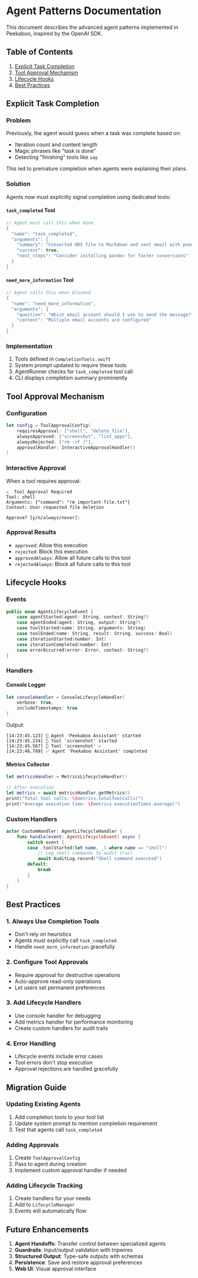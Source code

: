# Agent Patterns Documentation

This document describes the advanced agent patterns implemented in Peekaboo, inspired by the OpenAI SDK.

## Table of Contents
1. [Explicit Task Completion](#explicit-task-completion)
2. [Tool Approval Mechanism](#tool-approval-mechanism)
3. [Lifecycle Hooks](#lifecycle-hooks)
4. [Best Practices](#best-practices)

## Explicit Task Completion

### Problem
Previously, the agent would guess when a task was complete based on:
- Iteration count and content length
- Magic phrases like "task is done"
- Detecting "finishing" tools like `say`

This led to premature completion when agents were explaining their plans.

### Solution
Agents now must explicitly signal completion using dedicated tools:

#### `task_completed` Tool
```swift
// Agent must call this when done
{
  "name": "task_completed",
  "arguments": {
    "summary": "Converted ODS file to Markdown and sent email with poem",
    "success": true,
    "next_steps": "Consider installing pandoc for faster conversions"
  }
}
```

#### `need_more_information` Tool
```swift
// Agent calls this when blocked
{
  "name": "need_more_information", 
  "arguments": {
    "question": "Which email account should I use to send the message?",
    "context": "Multiple email accounts are configured"
  }
}
```

### Implementation
1. Tools defined in `CompletionTools.swift`
2. System prompt updated to require these tools
3. AgentRunner checks for `task_completed` tool call
4. CLI displays completion summary prominently

## Tool Approval Mechanism

### Configuration
```swift
let config = ToolApprovalConfig(
    requiresApproval: ["shell", "delete_file"],
    alwaysApproved: ["screenshot", "list_apps"],
    alwaysRejected: ["rm -rf /"],
    approvalHandler: InteractiveApprovalHandler()
)
```

### Interactive Approval
When a tool requires approval:
```
⚠️  Tool Approval Required
Tool: shell
Arguments: {"command": "rm important-file.txt"}
Context: User requested file deletion

Approve? [y/n/always/never]: 
```

### Approval Results
- `approved`: Allow this execution
- `rejected`: Block this execution
- `approvedAlways`: Allow all future calls to this tool
- `rejectedAlways`: Block all future calls to this tool

## Lifecycle Hooks

### Events
```swift
public enum AgentLifecycleEvent {
    case agentStarted(agent: String, context: String?)
    case agentEnded(agent: String, output: String?)
    case toolStarted(name: String, arguments: String)
    case toolEnded(name: String, result: String, success: Bool)
    case iterationStarted(number: Int)
    case iterationCompleted(number: Int)
    case errorOccurred(error: Error, context: String?)
}
```

### Handlers

#### Console Logger
```swift
let consoleHandler = ConsoleLifecycleHandler(
    verbose: true,
    includeTimestamps: true
)
```

Output:
```
[14:23:45.123] 🚀 Agent 'Peekaboo Assistant' started
[14:23:45.234] 🔧 Tool 'screenshot' started
[14:23:45.567] 🔧 Tool 'screenshot' ✓
[14:23:46.789] ✅ Agent 'Peekaboo Assistant' completed
```

#### Metrics Collector
```swift
let metricsHandler = MetricsLifecycleHandler()

// After execution
let metrics = await metricsHandler.getMetrics()
print("Total tool calls: \(metrics.totalToolCalls)")
print("Average execution time: \(metrics.executionTimes.average)")
```

### Custom Handlers
```swift
actor CustomHandler: AgentLifecycleHandler {
    func handle(event: AgentLifecycleEvent) async {
        switch event {
        case .toolStarted(let name, _) where name == "shell":
            // Log shell commands to audit trail
            await AuditLog.record("Shell command executed")
        default:
            break
        }
    }
}
```

## Best Practices

### 1. Always Use Completion Tools
- Don't rely on heuristics
- Agents must explicitly call `task_completed`
- Handle `need_more_information` gracefully

### 2. Configure Tool Approvals
- Require approval for destructive operations
- Auto-approve read-only operations
- Let users set permanent preferences

### 3. Add Lifecycle Handlers
- Use console handler for debugging
- Add metrics handler for performance monitoring
- Create custom handlers for audit trails

### 4. Error Handling
- Lifecycle events include error cases
- Tool errors don't stop execution
- Approval rejections are handled gracefully

## Migration Guide

### Updating Existing Agents
1. Add completion tools to your tool list
2. Update system prompt to mention completion requirement
3. Test that agents call `task_completed`

### Adding Approvals
1. Create `ToolApprovalConfig`
2. Pass to agent during creation
3. Implement custom approval handler if needed

### Adding Lifecycle Tracking
1. Create handlers for your needs
2. Add to `LifecycleManager`
3. Events will automatically flow

## Future Enhancements

1. **Agent Handoffs**: Transfer control between specialized agents
2. **Guardrails**: Input/output validation with tripwires  
3. **Structured Output**: Type-safe outputs with schemas
4. **Persistence**: Save and restore approval preferences
5. **Web UI**: Visual approval interface